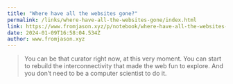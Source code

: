 ```yaml
---
title: "Where have all the websites gone?"
permalink: /links/where-have-all-the-websites-gone/index.html
link: https://www.fromjason.xyz/p/notebook/where-have-all-the-websites-gone/
date: 2024-01-09T16:58:04.534Z
author: www.fromjason.xyz
---
```


> You can be that curator right now, at this very moment. You can start to rebuild the interconnectivity that made the web fun to explore. And you don’t need to be a computer scientist to do it.
